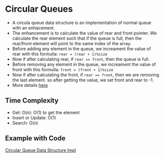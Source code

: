 # Circular Queues

- A circula queue data structure is an implementation of normal queue with an enhacement.
- The enhancement is to calculate the value of rear and front pointer. We calculate the rear element such that if the queue is full, then the rear/front element will point to the same index of the array.
- Before adding any element in the queue, we increament the value of rear with this formulla: `rear = (rear + 1)%size`
- Now if after calculating rear, if `rear == front`,  then the queue is full.
- Before removing any element in the queue, we increament the value of front with this formulla: `front = (front + 1)%size`
- Now if after calculating the front, if `rear == front`, then we are removing the last element. so after getting the value, we set front and rear to -1.
- More details [here](https://prepinsta.com/data-structures-algorithms/circular-queue-using-array-in-c/)

## **Time Complexity**

- Get: O(n): O(1) to get the element
- Insert or Update: O(1)
- Search: O(n)

## **Example with Code**

[Circular Queue Data Structure Impl](/src/datastructures/intermediate/CircularQueue.java)